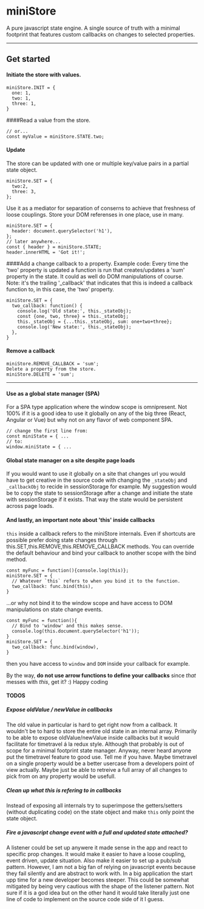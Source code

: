 # miniStore

A pure javascript state engine. A single source of truth with a minimal footprint that features custom callbacks on changes to selected properties.

---

## Get started

#### Initiate the store with values.

```
miniStore.INIT = {
  one: 1,
  two: 1,
  three: 1,
}
```

####Read a value from the store.

```const { one } = miniStore.STATE;
// or...
const myValue = miniStore.STATE.two;
```

#### Update

The store can be updated with one or multiple key/value pairs in a partial state object.

```
miniStore.SET = {
  two:2,
  three: 3,
};
```

Use it as a mediator for separation of conserns to achieve that freshness of loose couplings. Store your DOM referenses in one place, use in many.

```
miniStore.SET = {
  header: document.querySelector('h1'),
};
// later anywhere...
const { header } = miniStore.STATE;
header.innerHTML = 'Got it!';
```

####Add a change callback to a property.
Example code: Every time the 'two' property is updated a function is run that creates/updates a 'sum' property in the state. It could as well do DOM manipulations of course. Note: it's the trailing '\_callback' that indicates that this is indeed a callback function to, in this case, the 'two' property.

```
miniStore.SET = {
  two_callback: function() {
    console.log('Old state:', this._stateObj);
    const {one, two, three} = this._stateObj;
    this._stateObj = {...this._stateObj, sum: one+two+three};
    console.log('New state:', this._stateObj);
  },
}
```

#### Remove a callback

```
miniStore.REMOVE_CALLBACK = 'sum';
Delete a property from the store.
miniStore.DELETE = 'sum';
```

---

#### Use as a global state manager (SPA)

For a SPA type application where the window scope is omnipresent. Not 100% if it is a good idea to use it globally on any of the big three (React, Angular or Vue) but why not on any flavor of web component SPA.

```
// change the first line from:
const miniState = { ...
// to:
window.miniState = { ...
```

#### Global state manager on a site despite page loads

If you would want to use it globally on a site that changes url you would have to get creative in the source code with changing the `_stateObj` and `_callbackObj` to recide in sessionStorage for example. My suggestion would be to copy the state to sessionStorage after a change and initiate the state with sessionStorage if it exists. That way the state would be persistent across page loads.

#### And lastly, an important note about 'this' inside callbacks

`this` inside a callback refers to the miniStore internals. Even if shortcuts are possible prefer doing state changes through this.SET,this.REMOVE,this.REMOVE_CALLBACK methods. You can override the default behaviour and bind your callback to another scope with the bind method.

```
const myFunc = function(){console.log(this)};
miniStore.SET = {
  // Whatever `this` refers to when you bind it to the function.
  two_callback: func.bind(this),
}
```

...or why not bind it to the window scope and have access to DOM manipulations on state change events.

```
const myFunc = function(){
  // Bind to 'window' and this makes sense.
  console.log(this.document.querySelector('h1'));
}
miniStore.SET = {
  two_callback: func.bind(window),
}
```

then you have access to `window` and `DOM` inside your callback for example.

By the way, **do not use arrow functions to define your callbacks** since _that_ messes with _this_, get it? :) Happy coding

#### TODOS

##### Expose oldValue / newValue in callbacks

The old value in particular is hard to get right now from a callback. It wouldn't be to hard to store the entire old state in an internal array. Primarily to be able to expose oldValue/newValue inside callbacks but it would facilitate for timetravel á la redux style. Although that probably is out of scope for a minimal footprint state manager. Anyway, never heard anyone put the timetravel feature to good use. Tell me if you have. Maybe timetravel on a single property would be a better usercase from a developers point of view actually. Maybe just be able to retreive a full array of all changes to pick from on any property would be usefull.

##### Clean up what this is refering to in callbacks

Instead of exposing all internals try to superimpose the getters/setters (without duplicating code) on the state object and make `this` only point the state object.

##### Fire a javascript change event with a full and updated state attached?

A listener could be set up anywere it made sense in the app and react to specific prop changes. It would make it easier to have a loose coupling, event driven, update situation. Also make it easier to set up a pub/sub pattern. However, I am not a big fan of relying on javascript events because they fail silently and are abstract to work with. In a big application the start upp time for a new developer becomes steeper. This could be somewhat mitigated by being very cautious with the shape of the listener pattern. Not sure if it is a god idea but on the other hand it would take literally just one line of code to implement on the source code side of it I guess.
